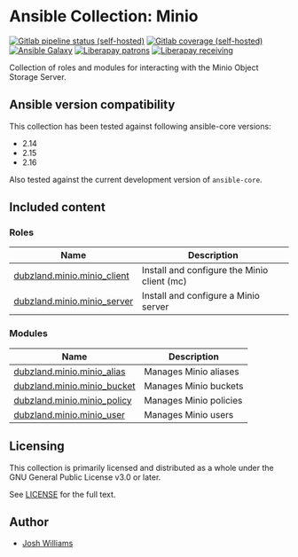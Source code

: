 # Ansible Collection: Minio

[![Gitlab pipeline status (self-hosted)](https://git.dubzland.com/dubzland/ansible-collection-minio/badges/main/pipeline.svg)](https://git.dubzland.com/dubzland/ansible-collection-minio/pipelines?scope=all&page=1&ref=main)
[![Gitlab coverage (self-hosted)](https://git.dubzland.com/dubzland/ansible-collection-minio/badges/main/coverage.svg?job=coverage)](https://git.dubzland.com/dubzland/ansible-collection-minio/pipelines?scope=all&page=1&ref=main)
[![Ansible Galaxy](https://img.shields.io/badge/dynamic/json?style=flat&label=galaxy&prefix=v&url=https://galaxy.ansible.com/api/v3/collections/dubzland/minio/&query=highest_version.version)](https://galaxy.ansible.com/ui/repo/published/dubzland/minio/)
[![Liberapay patrons](https://img.shields.io/liberapay/patrons/jdubz)](https://liberapay.com/jdubz/donate)
[![Liberapay receiving](https://img.shields.io/liberapay/receives/jdubz)](https://liberapay.com/jdubz/donate)

Collection of roles and modules for interacting with the Minio Object Storage
Server.

## Ansible version compatibility

This collection has been tested against following ansible-core versions:

- 2.14
- 2.15
- 2.16

Also tested against the current development version of `ansible-core`.

## Included content

### Roles

| Name                                        | Description                                 |
| ------------------------------------------- | ------------------------------------------- |
| [dubzland.minio.minio_client][minio_client] | Install and configure the Minio client (mc) |
| [dubzland.minio.minio_server][minio_server] | Install and configure a Minio server        |

### Modules

| Name                                        | Description            |
| ------------------------------------------- | ---------------------- |
| [dubzland.minio.minio_alias][minio_alias]   | Manages Minio aliases  |
| [dubzland.minio.minio_bucket][minio_bucket] | Manages Minio buckets  |
| [dubzland.minio.minio_policy][minio_policy] | Manages Minio policies |
| [dubzland.minio.minio_user][minio_user]     | Manages Minio users    |

## Licensing

This collection is primarily licensed and distributed as a whole under the GNU General Public License v3.0 or later.

See [LICENSE](https://git.dubzland.com/dubzland/ansible-collection-minio/blob/main/LICENSE) for the full text.

## Author

- [Josh Williams](https://codingprime.com)

[minio_client]: https://docs.dubzland.io/ansible-collections/collections/dubzland/minio/minio_client_role.html
[minio_server]: https://docs.dubzland.io/ansible-collections/collections/dubzland/minio/minio_server_role.html
[minio_alias]: https://docs.dubzland.io/ansible-collections/collections/dubzland/minio/minio_alias_module.html
[minio_bucket]: https://docs.dubzland.io/ansible-collections/collections/dubzland/minio/minio_bucket_module.html
[minio_policy]: https://docs.dubzland.io/ansible-collections/collections/dubzland/minio/minio_policy_module.html
[minio_user]: https://docs.dubzland.io/ansible-collections/collections/dubzland/minio/minio_user_module.html
